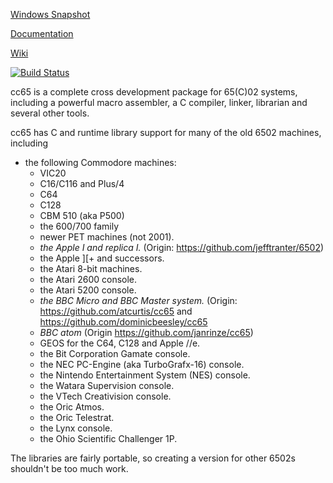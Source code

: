 [Windows Snapshot](https://sourceforge.net/projects/cc65/files/cc65-snapshot-win32.zip)

[Documentation](https://cc65.github.io/doc)

[Wiki](https://github.com/cc65/wiki/wiki)

[![Build Status](https://api.travis-ci.org/cc65/cc65.svg?branch=master)](https://travis-ci.org/cc65/cc65/builds)

cc65 is a complete cross development package for 65(C)02 systems, including
a powerful macro assembler, a C compiler, linker, librarian and several
other tools.

cc65 has C and runtime library support for many of the old 6502 machines,
including

- the following Commodore machines:
  - VIC20
  - C16/C116 and Plus/4
  - C64
  - C128
  - CBM 510 (aka P500)
  - the 600/700 family
  - newer PET machines (not 2001).
  - *the Apple I and replica I.* (Origin: https://github.com/jefftranter/6502)
  - the Apple ]\[+ and successors.
  - the Atari 8-bit machines.
  - the Atari 2600 console.
  - the Atari 5200 console.
  - *the BBC Micro and BBC Master system.* (Origin: https://github.com/atcurtis/cc65 and
   https://github.com/dominicbeesley/cc65 
  - *BBC atom* (Origin https://github.com/janrinze/cc65)
  - GEOS for the C64, C128 and Apple //e.
  - the Bit Corporation Gamate console.
  - the NEC PC-Engine (aka TurboGrafx-16) console.
  - the Nintendo Entertainment System (NES) console.
  - the Watara Supervision console.
  - the VTech Creativision console.
  - the Oric Atmos.
  - the Oric Telestrat.
  - the Lynx console.
  - the Ohio Scientific Challenger 1P.

The libraries are fairly portable, so creating a version for other 6502s
shouldn't be too much work.
